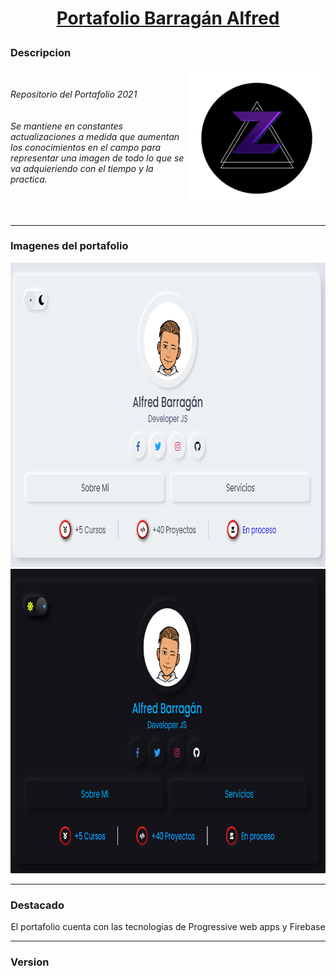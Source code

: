 # [<p align="center">Portafolio Barragán Alfred</p>](https://zkc-portafolio.netlify.app/)
### Descripcion
<div align="center">
	<img src="/readme/logozkc.png" alt="Logo" width="220px" height=="220px" align="right">
	<br>
	<p align="left"><em>
		Repositorio del Portafolio 2021
		<br>
		<br>
		<br>
		Se mantiene en constantes actualizaciones
		a medida que aumentan los conocimientos en el campo
		para representar una imagen de todo lo que se va 
		adquieriendo con el tiempo y la practica.
		<br>
		<br>
		<br>
		<br>
	</em></p> 
</div>

---

### Imagenes del portafolio
<div align="center">
<img src="/readme/Banner1.png" alt="Primer Banner" width="829px" height="487px"><img src="/readme/Banner2.png" alt="Segundo Banner" width="829px" height="487px">
</div>

---

### Destacado
<p align="center">El portafolio cuenta con las tecnologias de Progressive web apps y Firebase</p>

---

### Version
